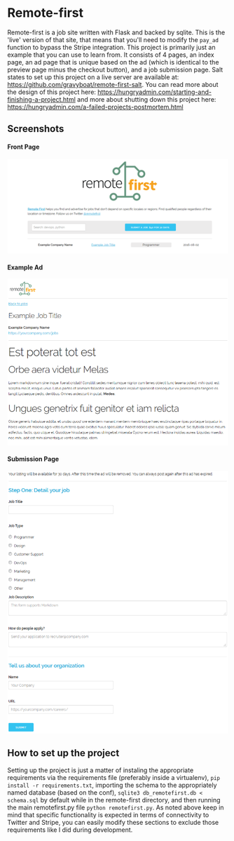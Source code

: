Remote-first
============

Remote-first is a job site written with Flask and backed by sqlite. This is the
'live' version of that site, that means that you'll need to modify the `pay_ad`
function to bypass the Stripe integration. This project is primarily just an
example that you can use to learn from. It consists of 4 pages, an index page,
an ad page that is unique based on the ad (which is identical to the preview
page minus the checkout button), and a job submission page. Salt states to
set up this project on a live server are available at:
https://github.com/gravyboat/remote-first-salt. You can read more
about the design of this project here:
https://hungryadmin.com/starting-and-finishing-a-project.html and more about
shutting down this project here: https://hungryadmin.com/a-failed-projects-postmortem.html

Screenshots
-----------

#### Front Page

![alt text](https://github.com/gravyboat/remote-first/raw/master/preview_images/remote_first_frontpage.png "Front Page")

#### Example Ad

![alt text](https://github.com/gravyboat/remote-first/raw/master/preview_images/remote_first_example_ad.png "Example Ad")

#### Submission Page

![alt text](https://github.com/gravyboat/remote-first/raw/master/preview_images/remote_first_submission_page.png "Submission Page")

How to set up the project
-------------------------

Setting up the project is just a matter of instaling the appropriate
requirements via the requirements file (preferably inside a virtualenv), 
`pip install -r requirements.txt`, importing the schema to the
appropriately named database
(based on the conf), `sqlite3 db_remotefirst.db < schema.sql` by default while
in the remote-first directory, and then running the main remotefirst.py file
`python remotefirst.py`.
As noted above keep in mind that specific functionality is expected in terms
of connectivity to Twitter and Stripe, you can easily modify these sections
to exclude those requirements like I did during development.
